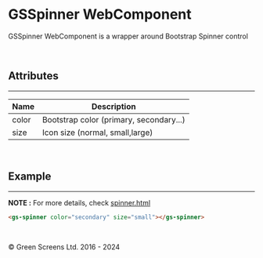 # GSSpinner WebComponent
 
GSSpinner WebComponent is a wrapper around Bootstrap Spinner control
  
<br>
 
## Attributes
---
 
| Name               | Description                                              |
|--------------------|----------------------------------------------------------|
| color              | Bootstrap color (primary, secondary...)                   |
| size               | Icon size (normal, small,large)                          |

<br>
 
## Example
---

**NOTE :** 
For more details, check [spinner.html](../../demos/spinner.html)
 

```HTML
<gs-spinner color="secondary" size="small"></gs-spinner>
```
 
<br>

&copy; Green Screens Ltd. 2016 - 2024
